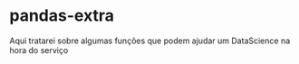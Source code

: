 # pandas-extra
Aqui tratarei sobre algumas funções que podem ajudar um DataScience na hora do serviço
